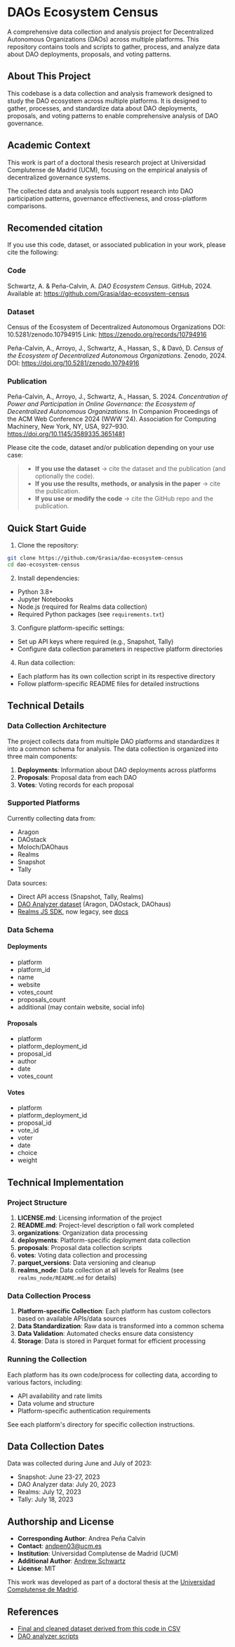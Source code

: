 # DAOs Ecosystem Census

A comprehensive data collection and analysis project for Decentralized Autonomous Organizations (DAOs) across multiple platforms. This repository contains tools and scripts to gather, process, and analyze data about DAO deployments, proposals, and voting patterns.

## About This Project

This codebase is a data collection and analysis framework designed to study
the DAO ecosystem across multiple platforms. It is designed to gather, processes,
and standardize data about DAO deployments, proposals, and voting patterns
to enable comprehensive analysis of DAO governance.

## Academic Context

This work is part of a doctoral thesis research project at Universidad
Complutense de Madrid (UCM), focusing on the empirical analysis of
decentralized governance systems.

The collected data and analysis tools support research into DAO participation
patterns, governance effectiveness, and cross-platform comparisons.

## Recomended citation

If you use this code, dataset, or associated publication in your work, please cite the following:

### Code
Schwartz, A. & Peña-Calvin, A. *DAO Ecosystem Census*. GitHub, 2024. Available at: https://github.com/Grasia/dao-ecosystem-census

### Dataset
Census of the Ecosystem of Decentralized Autonomous Organizations 
DOI: 10.5281/zenodo.10794915
Link: https://zenodo.org/records/10794916 
 
Peña-Calvin, A., Arroyo, J., Schwartz, A., Hassan, S., & Davó, D. *Census of the Ecosystem of Decentralized Autonomous Organizations*. Zenodo, 2024. DOI: https://doi.org/10.5281/zenodo.10794916

### Publication
Peña-Calvin, A., Arroyo, J., Schwartz, A., Hassan, S. 2024. *Concentration of Power and Participation in Online Governance: the Ecosystem of Decentralized Autonomous Organizations*. In Companion Proceedings of the ACM Web Conference 2024 (WWW '24). Association for Computing Machinery, New York, NY, USA, 927–930. https://doi.org/10.1145/3589335.3651481

Please cite the code, dataset and/or publication depending on your use case:
> - **If you use the dataset** → cite the dataset and the publication (and optionally the code).
> - **If you use the results, methods, or analysis in the paper** → cite the publication.
> - **If you use or modify the code** → cite the GitHub repo and the publication.

## Quick Start Guide

1. Clone the repository:
```bash
git clone https://github.com/Grasia/dao-ecosystem-census
cd dao-ecosystem-census
```

2. Install dependencies:
- Python 3.8+
- Jupyter Notebooks
- Node.js (required for Realms data collection)
- Required Python packages (see `requirements.txt`)

3. Configure platform-specific settings:
- Set up API keys where required (e.g., Snapshot, Tally)
- Configure data collection parameters in respective platform directories

4. Run data collection:
- Each platform has its own collection script in its respective directory
- Follow platform-specific README files for detailed instructions

## Technical Details

### Data Collection Architecture

The project collects data from multiple DAO platforms and standardizes it into a common schema for analysis. The data collection is organized into three main components:

1. **Deployments**: Information about DAO deployments across platforms
2. **Proposals**: Proposal data from each DAO
3. **Votes**: Voting records for each proposal

### Supported Platforms

Currently collecting data from:
- Aragon
- DAOstack
- Moloch/DAOhaus
- Realms
- Snapshot
- Tally

Data sources:
- Direct API access (Snapshot, Tally, Realms)
- [DAO Analyzer dataset](https://www.kaggle.com/datasets/daviddavo/dao-analyzer) (Aragon, DAOstack, DAOhaus)
- [Realms JS SDK](https://www.npmjs.com/package/@solana/spl-governance), now legacy, see [docs](https://docs.realms.today/sdk)

### Data Schema

#### Deployments
- platform
- platform_id
- name
- website
- votes_count
- proposals_count
- additional (may contain website, social info)

#### Proposals
- platform
- platform_deployment_id
- proposal_id
- author
- date
- votes_count

#### Votes
- platform
- platform_deployment_id
- proposal_id
- vote_id
- voter
- date
- choice
- weight

## Technical Implementation

### Project Structure

1. **LICENSE.md**: Licensing information of the project
1. **README.md**: Project-level description o fall work completed
1. **organizations**: Organization data processing
1. **deployments**: Platform-specific deployment data collection
1. **proposals**: Proposal data collection scripts
1. **votes**: Voting data collection and processing
1. **parquet_versions**: Data versioning and cleanup
1. **realms_node**: Data collection at all levels for Realms (see `realms_node/README.md` for details)

### Data Collection Process

1. **Platform-specific Collection**: Each platform has custom collectors
based on available APIs/data sources
2. **Data Standardization**: Raw data is transformed into a common schema
3. **Data Validation**: Automated checks ensure data consistency
4. **Storage**: Data is stored in Parquet format for efficient processing

### Running the Collection

Each platform has its own code/process for collecting data, according to
various factors, including:

- API availability and rate limits
- Data volume and structure
- Platform-specific authentication requirements

See each platform's directory for specific collection instructions.

## Data Collection Dates

Data was collected during June and July of 2023:
- Snapshot: June 23-27, 2023
- DAO Analyzer data: July 20, 2023
- Realms: July 12, 2023
- Tally: July 18, 2023

## Authorship and License

* **Corresponding Author**: Andrea Peña Calvin
* **Contact**: andpen03@ucm.es
* **Institution**: Universidad Complutense de Madrid (UCM)
* **Additional Author**: [Andrew Schwartz](https://aschwartz.me/)
* **License**: MIT

This work was developed as part of a doctoral thesis at the [Universidad Complutense de Madrid](https://www.ucm.es/).

## References

- [Final and cleaned dataset derived from this code in CSV](https://zenodo.org/records/10794916)
- [DAO analyzer scripts](https://github.com/Grasia/dao-analyzer/blob/master/cache_scripts/README.md)


